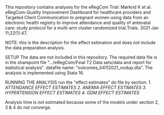 This repository contains analyses for the eRegCom Trial:
Mørkrid K et al. eRegCom-Quality Improvement Dashboard for healthcare providers and Targeted Client Communication to pregnant women using data from an electronic health registry to improve attendance and quality of antenatal care: study protocol for a multi-arm cluster randomized trial.Trials. 2021 Jan 11;22(1):47.

NOTE: this is the description for the effect estimation and does not include the data preparation analysis. 

SETUP
The data are not included in this repository. The required data file is in the sharepoint file ".../eRegCom/Final T2 Data sets/data and report for statistical analysis".
datafile name: "outcomes_04112021_nodup.dta". The analysis is implemented using Stata 16.

RUNNING THE ANALYSIS
run the "effect estimates" do file by section: 
*1. ATTENDANCE EFFECT ESTIMATES*
*2. ANEMIA EFFECT ESTIMATES*
*3. HYPERTENSION EFFECT ESTIMATES*
*4. GDM EFFECT ESTIMATES*

Analysis time is not estimated because some of the models under section 2, 3 & 4 do not converge. 
